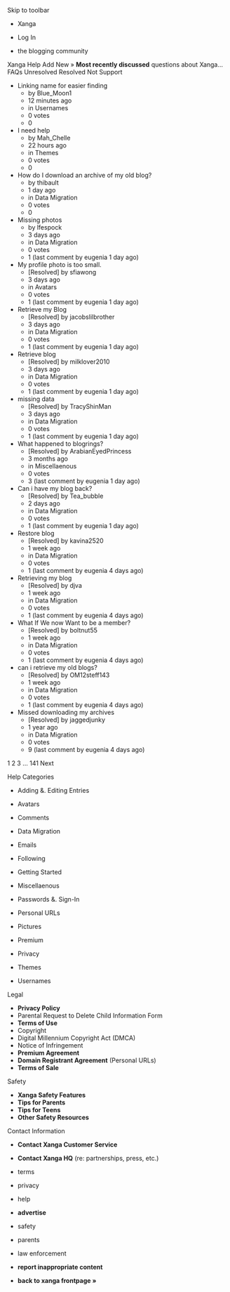 Skip to toolbar

*   Xanga

*   Log In

*   the blogging community

Xanga Help Add New » **Most recently discussed** questions about Xanga… FAQs Unresolved Resolved Not Support

*   Linking name for easier finding
    *   by Blue\_Moon1
    *   12 minutes ago
    *   in Usernames
    *   0 votes
    *   0
*   I need help
    *   by Mah\_Chelle
    *   22 hours ago
    *   in Themes
    *   0 votes
    *   0
*   How do I download an archive of my old blog?
    *   by thibault
    *   1 day ago
    *   in Data Migration
    *   0 votes
    *   0
*   Missing photos
    *   by lfespock
    *   3 days ago
    *   in Data Migration
    *   0 votes
    *   1 (last comment by eugenia 1 day ago)
*   My profile photo is too small.
    *   \[Resolved\] by sfiawong
    *   3 days ago
    *   in Avatars
    *   0 votes
    *   1 (last comment by eugenia 1 day ago)
*   Retrieve my Blog
    *   \[Resolved\] by jacobslilbrother
    *   3 days ago
    *   in Data Migration
    *   0 votes
    *   1 (last comment by eugenia 1 day ago)
*   Retrieve blog
    *   \[Resolved\] by milklover2010
    *   3 days ago
    *   in Data Migration
    *   0 votes
    *   1 (last comment by eugenia 1 day ago)
*   missing data
    *   \[Resolved\] by TracyShinMan
    *   3 days ago
    *   in Data Migration
    *   0 votes
    *   1 (last comment by eugenia 1 day ago)
*   What happened to blogrings?
    *   \[Resolved\] by ArabianEyedPrincess
    *   3 months ago
    *   in Miscellaenous
    *   0 votes
    *   3 (last comment by eugenia 1 day ago)
*   Can i have my blog back?
    *   \[Resolved\] by Tea\_bubble
    *   2 days ago
    *   in Data Migration
    *   0 votes
    *   1 (last comment by eugenia 1 day ago)
*   Restore blog
    *   \[Resolved\] by kavina2520
    *   1 week ago
    *   in Data Migration
    *   0 votes
    *   1 (last comment by eugenia 4 days ago)
*   Retrieving my blog
    *   \[Resolved\] by djva
    *   1 week ago
    *   in Data Migration
    *   0 votes
    *   1 (last comment by eugenia 4 days ago)
*   What If We now Want to be a member?
    *   \[Resolved\] by boltnut55
    *   1 week ago
    *   in Data Migration
    *   0 votes
    *   1 (last comment by eugenia 4 days ago)
*   can i retrieve my old blogs?
    *   \[Resolved\] by OM12steff143
    *   1 week ago
    *   in Data Migration
    *   0 votes
    *   1 (last comment by eugenia 4 days ago)
*   Missed downloading my archives
    *   \[Resolved\] by jaggedjunky
    *   1 year ago
    *   in Data Migration
    *   0 votes
    *   9 (last comment by eugenia 4 days ago)

1 2 3 ... 141 Next

Help Categories

*   Adding &. Editing Entries
*   Avatars
*   Comments
*   Data Migration
*   Emails
*   Following
*   Getting Started
*   Miscellaenous

*   Passwords &. Sign-In
*   Personal URLs
*   Pictures
*   Premium
*   Privacy
*   Themes
*   Usernames

Legal

*   **Privacy Policy**
*   Parental Request to Delete Child Information Form
*   **Terms of Use**
*   Copyright
*   Digital Millennium Copyright Act (DMCA)
*   Notice of Infringement
*   **Premium Agreement**
*   **Domain Registrant Agreement** (Personal URLs)
*   **Terms of Sale**

Safety

*   **Xanga Safety Features**
*   **Tips for Parents**
*   **Tips for Teens**
*   **Other Safety Resources**

Contact Information

*   **Contact Xanga Customer Service**
*   **Contact Xanga HQ** (re: partnerships, press, etc.)

*   terms
*   privacy
*   help
*   **advertise**

*   safety
*   parents
*   law enforcement
*   **report inappropriate content**

*   **back to xanga frontpage »**